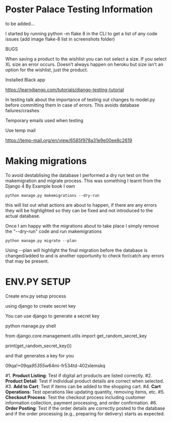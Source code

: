# Poster Palace Testing Information

to be added...

I started by running python -m flake 8 in the CLI to get a list of any code issues (add image flake-8 list in screenshots folder)

BUGS

When saving a product to the wishlist you can not select a size. If you select XL size an error occurs. Doesn’t always happen on heroku but size isn't an option for the wishlist, just the product.


Installed Black app

https://learndjango.com/tutorials/django-testing-tutorial 

In testing talk about the importance of testing out changes to model.py before committing them in case of errors. This avoids database failures/crashes

Temporary emails used when testing

Use temp mail

https://temp-mail.org/en/view/6585f978a31e9e00ee8c2619

# Making migrations
To avoid destablising the database I performed a dry run test on the makemigration and migrate process. This was something I learnt from the Django 4 By Example book I own

```python manage.py makemigrations --dry-run```

this will list out what actions are about to happen, if there are any errors they will be highlighted so they can be fixed and not introduced to the actual database.

Once I am happy with the migrations about to take place I simply remove the "--dry-run" code and run makemigrations

```python manage.py migrate --plan```

Using --plan will highlight the final migration before the database is changed/added to and is another opportunity to check for/catch any errors that may be present.



# ENV.PY SETUP

Create env.py setup process

using django to create secret key

You can use django to generate a secret key

python manage.py shell

from django.core.management.utils import get_random_secret_key

print(get_random_secret_key())

and that generates a key for you

09qa!+09qa*95355w*64mi-fr534td-402xlemskq

#1. **Product Listing**: Test if digital art products are listed correctly.
#2. **Product Detail**: Test if individual product details are correct when selected.
#3. **Add to Cart**: Test if items can be added to the shopping cart.
#4. **Cart Operations**: Test operations like updating quantity, removing items, etc.
#5. **Checkout Process**: Test the checkout process including customer information collection, payment processing, and order confirmation.
#6. **Order Posting**: Test if the order details are correctly posted to the database and if the order processing (e.g., preparing for delivery) starts as expected.
